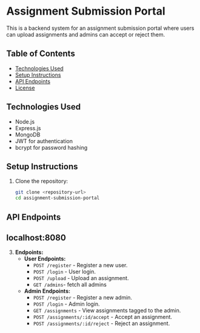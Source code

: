 # Assignment Submission Portal

This is a backend system for an assignment submission portal where users can upload assignments and admins can accept or reject them.

## Table of Contents
- [Technologies Used](#technologies-used)
- [Setup Instructions](#setup-instructions)
- [API Endpoints](#api-endpoints)
- [License](#license)

## Technologies Used
- Node.js
- Express.js
- MongoDB
- JWT for authentication
- bcrypt for password hashing

## Setup Instructions
1. Clone the repository:
   ```bash
   git clone <repository-url>
   cd assignment-submission-portal
## API Endpoints
## localhost:8080
3. **Endpoints:**
    - **User Endpoints:**
        - `POST /register` - Register a new user.
        - `POST /login` - User login.
        - `POST /upload` - Upload an assignment.
        - `GET /admins`- fetch all admins
    - **Admin Endpoints:**
        - `POST /register` - Register a new admin.
        - `POST /login` - Admin login.
        - `GET /assignments` - View assignments tagged to the admin.
        - `POST /assignments/:id/accept` - Accept an assignment.
        - `POST /assignments/:id/reject` - Reject an assignment.
